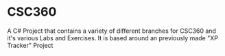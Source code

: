 # CSC360
A C# Project that contains a variety of different branches for CSC360 and it's various Labs and Exercises. It is based around an previously made "XP Tracker" Project
